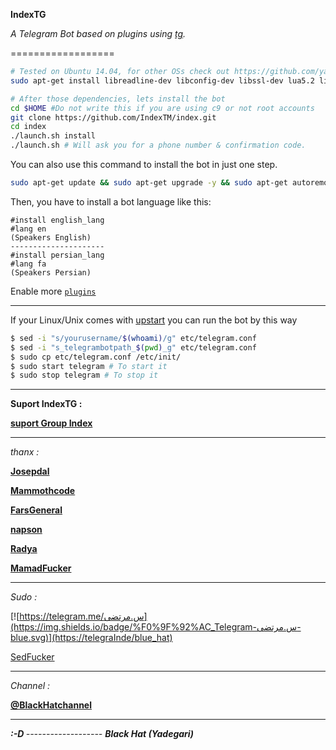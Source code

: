<B>IndexTG</B>

<I>A Telegram Bot based on plugins using [tg](https://github.com/vysheng/tg).</I>

==================

```bash
# Tested on Ubuntu 14.04, for other OSs check out https://github.com/yagop/telegram-bot/wiki/Installation
sudo apt-get install libreadline-dev libconfig-dev libssl-dev lua5.2 liblua5.2-dev libevent-dev make unzip git redis-server g++ libjansson-dev libpython-dev expat libexpat1-dev
```

```bash
# After those dependencies, lets install the bot
cd $HOME #Do not write this if you are using c9 or not root accounts
git clone https://github.com/IndexTM/index.git
cd index
./launch.sh install
./launch.sh # Will ask you for a phone number & confirmation code.
```
You can also use this command to install the bot in just one step.
```bash
sudo apt-get update && sudo apt-get upgrade -y && sudo apt-get autoremove && sudo apt-get autoclean && sudo apt-get install libreadline-dev libconfig-dev libssl-dev lua5.2 liblua5.2-dev libevent-dev make unzip git redis-server g++ libjansson-dev libpython-dev expat libexpat1-dev -y && cd $HOME && rm -rf index && rm -rf .telegram-cli && git clone https://github.com/IndexTM/index.git && cd index && ./launch.sh install && ./launch.sh
```
Then, you have to install a bot language like this:
```
#install english_lang
#lang en
(Speakers English)
---------------------
#install persian_lang
#lang fa
(Speakers Persian)
```

Enable more [`plugins`](https://github.com/yagop/Talibot/tree/supergroups/plugins)

------------

If your Linux/Unix comes with [upstart](http://upstart.ubuntu.com/) you can run the bot by this way
```bash
$ sed -i "s/yourusername/$(whoami)/g" etc/telegram.conf
$ sed -i "s_telegrambotpath_$(pwd)_g" etc/telegram.conf
$ sudo cp etc/telegram.conf /etc/init/
$ sudo start telegram # To start it
$ sudo stop telegram # To stop it
```

-------------------------------------

<B>Suport IndexTG :

[suport Group Index](https://telegram.me/joinchat/DRVuDAjDa98OGV4UMRuFkw)</B>

-----------------
  <I> thanx :</I>

<B>[Josepdal](https://telegram.me/Josepdal)


[Mammothcode](https://telegram.me/Mammothcode)


[FarsGeneral](https://telegram.me/FarsGeneral)


[napson](https://telegram.me/napson)


[Radya](https://telegram.me/error_log)


[MamadFucker](https://telegram.me/mamadFucker)</B>

-------------------

  <I> Sudo :</I>


[![https://telegram.me/س.مرتضی](https://img.shields.io/badge/%F0%9F%92%AC_Telegram-س.مرتضی-blue.svg)](https://telegraInde/blue_hat) 


[SedFucker](https://telegram.me/SedFucker)</B>

-------------------

  <I> Channel :</I>
   
 <B> [@BlackHatchannel](https://telegram.me/BlackHatchannel)</B>
   
-------------------
<B>
 <I>:-D<I>
</B>
-------------------
<B>
Black Hat (Yadegari)
</B>
